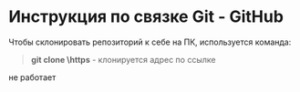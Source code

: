 # Инструкция по связке Git - GitHub

Чтобы склонировать репозиторий к себе на ПК, используется команда:
> **git clone \\https** - клонируется адрес по ссылке

не работает